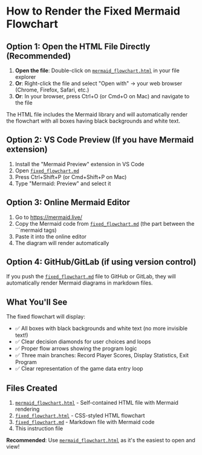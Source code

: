# How to Render the Fixed Mermaid Flowchart

## Option 1: Open the HTML File Directly (Recommended)

1. **Open the file**: Double-click on [`mermaid_flowchart.html`](mermaid_flowchart.html:1) in your file explorer
2. **Or**: Right-click the file and select "Open with" → your web browser (Chrome, Firefox, Safari, etc.)
3. **Or**: In your browser, press Ctrl+O (or Cmd+O on Mac) and navigate to the file

The HTML file includes the Mermaid library and will automatically render the flowchart with all boxes having black backgrounds and white text.

## Option 2: VS Code Preview (If you have Mermaid extension)

1. Install the "Mermaid Preview" extension in VS Code
2. Open [`fixed_flowchart.md`](fixed_flowchart.md:1)
3. Press Ctrl+Shift+P (or Cmd+Shift+P on Mac)
4. Type "Mermaid: Preview" and select it

## Option 3: Online Mermaid Editor

1. Go to https://mermaid.live/
2. Copy the Mermaid code from [`fixed_flowchart.md`](fixed_flowchart.md:9) (the part between the ```mermaid tags)
3. Paste it into the online editor
4. The diagram will render automatically

## Option 4: GitHub/GitLab (if using version control)

If you push the [`fixed_flowchart.md`](fixed_flowchart.md:1) file to GitHub or GitLab, they will automatically render Mermaid diagrams in markdown files.

## What You'll See

The fixed flowchart will display:
- ✅ All boxes with black backgrounds and white text (no more invisible text!)
- ✅ Clear decision diamonds for user choices and loops
- ✅ Proper flow arrows showing the program logic
- ✅ Three main branches: Record Player Scores, Display Statistics, Exit Program
- ✅ Clear representation of the game data entry loop

## Files Created

1. [`mermaid_flowchart.html`](mermaid_flowchart.html:1) - Self-contained HTML file with Mermaid rendering
2. [`fixed_flowchart.html`](fixed_flowchart.html:1) - CSS-styled HTML flowchart
3. [`fixed_flowchart.md`](fixed_flowchart.md:1) - Markdown file with Mermaid code
4. This instruction file

**Recommended**: Use [`mermaid_flowchart.html`](mermaid_flowchart.html:1) as it's the easiest to open and view!